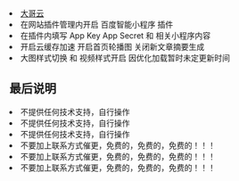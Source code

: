 

<li><a href="https://2024la.com">大哥云</a> 
<li>在网站插件管理内开启 百度智能小程序 插件</li>
<li>在插件内填写 App Key App Secret 和 相关小程序内容</li>
<li>开启云缓存加速 开启首页轮播图 关闭新文章摘要生成</li>
<li>大图样式切换 和 视频样式开启 因优化加载暂时未定更新时间</li>

<h2>最后说明</h2>
<li>不提供任何技术支持，自行操作</li>
<li>不提供任何技术支持，自行操作</li>
<li>不提供任何技术支持，自行操作</li>
<li>不要加上联系方式催更，免费的，免费的，免费的！！！</li>
<li>不要加上联系方式催更，免费的，免费的，免费的！！！</li>
<li>不要加上联系方式催更，免费的，免费的，免费的！！！</li>
